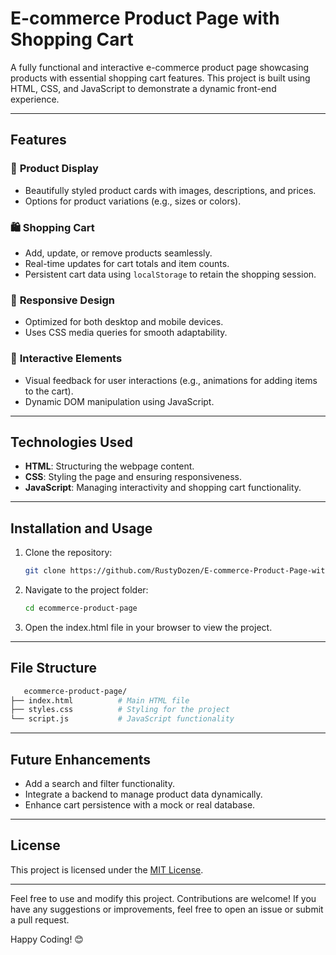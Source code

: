 # **E-commerce Product Page with Shopping Cart**

A fully functional and interactive e-commerce product page showcasing products with essential shopping cart features. This project is built using HTML, CSS, and JavaScript to demonstrate a dynamic front-end experience.

---

## **Features**

### 🛒 **Product Display**
- Beautifully styled product cards with images, descriptions, and prices.
- Options for product variations (e.g., sizes or colors).

### 🛍️ **Shopping Cart**
- Add, update, or remove products seamlessly.
- Real-time updates for cart totals and item counts.
- Persistent cart data using `localStorage` to retain the shopping session.

### 📱 **Responsive Design**
- Optimized for both desktop and mobile devices.
- Uses CSS media queries for smooth adaptability.

### 🎨 **Interactive Elements**
- Visual feedback for user interactions (e.g., animations for adding items to the cart).
- Dynamic DOM manipulation using JavaScript.

---

## **Technologies Used**

- **HTML**: Structuring the webpage content.
- **CSS**: Styling the page and ensuring responsiveness.
- **JavaScript**: Managing interactivity and shopping cart functionality.

---

## **Installation and Usage**

1. Clone the repository:
   ```bash
   git clone https://github.com/RustyDozen/E-commerce-Product-Page-with-Shopping-Cart.git
2. Navigate to the project folder:
    ```bash
   cd ecommerce-product-page
4. Open the index.html file in your browser to view the project.

---

## **File Structure**
```bash
   ecommerce-product-page/
├── index.html          # Main HTML file
├── styles.css          # Styling for the project
└── script.js           # JavaScript functionality
```

---

## **Future Enhancements**

- Add a search and filter functionality.
- Integrate a backend to manage product data dynamically.
- Enhance cart persistence with a mock or real database.

---

## **License**

This project is licensed under the [MIT License](LICENSE).

---

Feel free to use and modify this project. Contributions are welcome! If you have any suggestions or improvements, feel free to open an issue or submit a pull request.

Happy Coding! 😊


